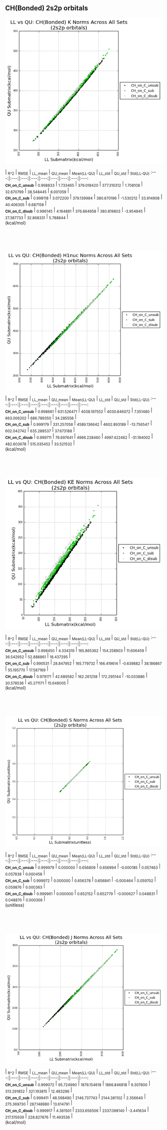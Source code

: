 ## CH(Bonded) 2s2p orbitals

<p align="center"><img src=/Data/normPlots/Bonded/CH/plots/CH_K.png /></p>

  | <sub>R^2</sub> | <sub>RMSE</sub> | <sub>LL_mean</sub> | <sub>QU_mean</sub> | <sub>Mean(LL-QU)</sub> | <sub>LL_std</sub> | <sub>QU_std</sub> | <sub>Std(LL-QU)</sub>
:---:|:---:|:---:|:---:|:---:|:---:|:---:|:---:|:---:  
<b><sub>CH_on_C_unsub</sub></b> | <sub>0.998833</sub> | <sub>1.733465</sub> | <sub>379.018420</sub> | <sub>377.310312</sub> | <sub>1.708108</sub> | <sub>32.670799</sub> | <sub>38.548445</sub> | <sub>6.001359</sub> |   
<b><sub>CH_on_C_sub</sub></b> | <sub>0.998118</sub> | <sub>3.072200</sub> | <sub>379.139984</sub> | <sub>380.670196</sub> | <sub>-1.530212</sub> | <sub>33.914908</sub> | <sub>40.406305</sub> | <sub>6.687158</sub> |   
<b><sub>CH_on_C_disub</sub></b> | <sub>0.996145</sub> | <sub>4.164881</sub> | <sub>376.864958</sub> | <sub>380.819803</sub> | <sub>-3.954845</sub> | <sub>27.387733</sub> | <sub>32.868331</sub> | <sub>5.788844</sub> |   
(kcal/mol)<br><br><br><br><br>


<p align="center"><img src=/Data/normPlots/Bonded/CH/plots/CH_H1nuc.png /></p>

  | <sub>R^2</sub> | <sub>RMSE</sub> | <sub>LL_mean</sub> | <sub>QU_mean</sub> | <sub>Mean(LL-QU)</sub> | <sub>LL_std</sub> | <sub>QU_std</sub> | <sub>Std(LL-QU)</sub>
:---:|:---:|:---:|:---:|:---:|:---:|:---:|:---:|:---:  
<b><sub>CH_on_C_unsub</sub></b> | <sub>0.998661</sub> | <sub>631.526471</sub> | <sub>4038.197552</sub> | <sub>4030.846072</sub> | <sub>7.351480</sub> | <sub>663.006202</sub> | <sub>686.789350</sub> | <sub>34.285556</sub> |   
<b><sub>CH_on_C_sub</sub></b> | <sub>0.999179</sub> | <sub>331.257058</sub> | <sub>4589.136642</sub> | <sub>4602.893189</sub> | <sub>-13.756547</sub> | <sub>602.042742</sub> | <sub>635.288537</sub> | <sub>37.673188</sub> |   
<b><sub>CH_on_C_disub</sub></b> | <sub>0.999711</sub> | <sub>76.697641</sub> | <sub>4966.228460</sub> | <sub>4997.422462</sub> | <sub>-31.194002</sub> | <sub>482.603678</sub> | <sub>515.035452</sub> | <sub>33.521532</sub> |   
(kcal/mol)<br><br><br><br><br>


<p align="center"><img src=/Data/normPlots/Bonded/CH/plots/CH_KE.png /></p>

  | <sub>R^2</sub> | <sub>RMSE</sub> | <sub>LL_mean</sub> | <sub>QU_mean</sub> | <sub>Mean(LL-QU)</sub> | <sub>LL_std</sub> | <sub>QU_std</sub> | <sub>Std(LL-QU)</sub>
:---:|:---:|:---:|:---:|:---:|:---:|:---:|:---:|:---:  
<b><sub>CH_on_C_unsub</sub></b> | <sub>0.998450</sub> | <sub>4.334319</sub> | <sub>165.865362</sub> | <sub>154.258903</sub> | <sub>11.606459</sub> | <sub>36.542952</sub> | <sub>52.888861</sub> | <sub>16.437295</sub> |   
<b><sub>CH_on_C_sub</sub></b> | <sub>0.990531</sub> | <sub>28.847952</sub> | <sub>165.779732</sub> | <sub>166.419614</sub> | <sub>-0.639882</sub> | <sub>38.186867</sub> | <sub>55.195770</sub> | <sub>17.587169</sub> |   
<b><sub>CH_on_C_disub</sub></b> | <sub>0.979171</sub> | <sub>42.689582</sub> | <sub>162.261258</sub> | <sub>172.295144</sub> | <sub>-10.033886</sub> | <sub>30.578536</sub> | <sub>45.271171</sub> | <sub>15.648005</sub> |   
(kcal/mol)<br><br><br><br><br>


<p align="center"><img src=/Data/normPlots/Bonded/CH/plots/CH_S.png /></p>

  | <sub>R^2</sub> | <sub>RMSE</sub> | <sub>LL_mean</sub> | <sub>QU_mean</sub> | <sub>Mean(LL-QU)</sub> | <sub>LL_std</sub> | <sub>QU_std</sub> | <sub>Std(LL-QU)</sub>
:---:|:---:|:---:|:---:|:---:|:---:|:---:|:---:|:---:  
<b><sub>CH_on_C_unsub</sub></b> | <sub>0.999979</sub> | <sub>0.000000</sub> | <sub>0.656809</sub> | <sub>0.656994</sub> | <sub>-0.000185</sub> | <sub>0.057463</sub> | <sub>0.057838</sub> | <sub>0.000458</sub> |   
<b><sub>CH_on_C_sub</sub></b> | <sub>0.999972</sub> | <sub>0.000000</sub> | <sub>0.656378</sub> | <sub>0.656841</sub> | <sub>-0.000464</sub> | <sub>0.059702</sub> | <sub>0.059876</sub> | <sub>0.000363</sub> |   
<b><sub>CH_on_C_disub</sub></b> | <sub>0.999961</sub> | <sub>0.000000</sub> | <sub>0.652152</sub> | <sub>0.652779</sub> | <sub>-0.000627</sub> | <sub>0.048831</sub> | <sub>0.048870</sub> | <sub>0.000306</sub> |   
(unitless)<br><br><br><br><br>


<p align="center"><img src=/Data/normPlots/Bonded/CH/plots/CH_J.png /></p>

  | <sub>R^2</sub> | <sub>RMSE</sub> | <sub>LL_mean</sub> | <sub>QU_mean</sub> | <sub>Mean(LL-QU)</sub> | <sub>LL_std</sub> | <sub>QU_std</sub> | <sub>Std(LL-QU)</sub>
:---:|:---:|:---:|:---:|:---:|:---:|:---:|:---:|:---:  
<b><sub>CH_on_C_unsub</sub></b> | <sub>0.999072</sub> | <sub>95.724990</sub> | <sub>1876.154618</sub> | <sub>1866.846818</sub> | <sub>9.307800</sub> | <sub>313.291852</sub> | <sub>321.193815</sub> | <sub>12.483296</sub> |   
<b><sub>CH_on_C_sub</sub></b> | <sub>0.999411</sub> | <sub>48.598490</sub> | <sub>2146.737743</sub> | <sub>2144.381102</sub> | <sub>2.356640</sub> | <sub>275.369730</sub> | <sub>287.148980</sub> | <sub>13.614791</sub> |   
<b><sub>CH_on_C_disub</sub></b> | <sub>0.999917</sub> | <sub>4.361501</sub> | <sub>2333.656506</sub> | <sub>2337.098140</sub> | <sub>-3.441634</sub> | <sub>217.515939</sub> | <sub>228.827676</sub> | <sub>11.493536</sub> |   
(kcal/mol)<br><br><br><br><br>


